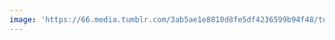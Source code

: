 ```yaml
---
image: 'https://66.media.tumblr.com/3ab5ae1e8810d8fe5df4236599b94f48/tumblr_pdj6xsKibE1tbdx3so1_1280.jpg'
---
```

